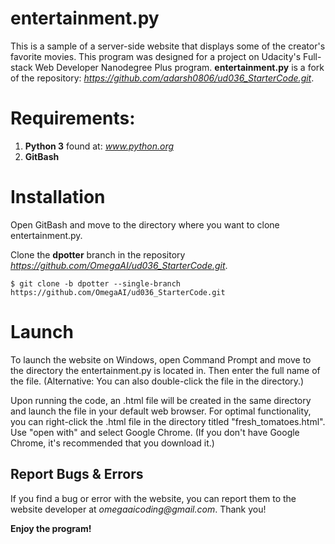 # entertainment.py

This is a sample of a server-side website that displays some of the creator's favorite movies.  This program was
designed for a project on Udacity's Full-stack Web Developer Nanodegree Plus program. **entertainment.py** is a fork
of the repository: _https://github.com/adarsh0806/ud036_StarterCode.git_.

# Requirements:
1) **Python 3** found at: _www.python.org_
2) **GitBash**

# Installation

Open GitBash and move to the directory where you want to clone entertainment.py.

Clone the **dpotter** branch in the repository _https://github.com/OmegaAI/ud036_StarterCode.git_.

	$ git clone -b dpotter --single-branch https://github.com/OmegaAI/ud036_StarterCode.git


# Launch

To launch the website on Windows, open Command Prompt and move to the directory the entertainment.py is located in.  Then enter the
full name of the file.  (Alternative: You can also double-click the file in the directory.)

Upon running the code, an .html file will be created in the same directory and launch the file in your default web browser.
For optimal functionality, you can right-click the .html file in the directory titled "fresh_tomatoes.html".  Use "open with"
and select Google Chrome.  (If you don't have Google Chrome, it's recommended that you download it.)

## Report Bugs & Errors

If you find a bug or error with the website, you can report them to the website developer at _omegaaicoding@gmail.com_.  Thank you!

**Enjoy the program!**